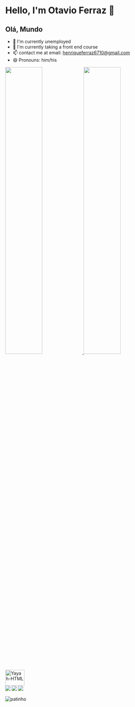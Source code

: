 # Hello, I'm Otavio Ferraz 👋

## Olá, Mundo 

- 🔭 I'm currently unemployed 
- 🌱 I'm currently taking a front end course
- 📫 contact me at email: henriqueferraz6710@gmail.com 
- 😄 Pronouns: him/his

 <div>
  <a href="https://github.com/OtavioHFerraz">
  <img width="48%" src ="https://github-readme-stats.vercel.app/api?username=OtavioHFerraz&show_icons=true&theme=dracula&include_all_commits=true&count_private=true">
  <img width="48%" src ="https://github-readme-stats.vercel.app/api/top-langs/?username=OtavioHFerraz&layout=compact&langs_count=16&theme=dracula">
 </div>
  
   <div style="display: inline_block"><br>
  <img align="center" alt="Yayah-HTML" height="50" width="60" src="https://cdn.jsdelivr.net/gh/devicons/devicon/icons/html5/html5-original-wordmark.svg" />          
 </div
     
<div> 
  <a href="https://instagram.com/Otavix__" target="_blank"><img src="https://img.shields.io/badge/-Instagram-%23E4405F?style=for-the-badge&logo=instagram&logoColor=white" target="_blank"></a>
 	<a href="https://www.twitch.tv/FXg4mer" target="_blank"><img src="https://img.shields.io/badge/Twitch-9146FF?style=for-the-badge&logo=twitch&logoColor=white" target="_blank"></a>
  <a href = "mailto:henriqueferraz6710@gmail.com"><img src="https://img.shields.io/badge/-Gmail-%23333?style=for-the-badge&logo=gmail&logoColor=white" target="_blank"></a> 
  
</div>
  
  ![patinho](https://user-images.githubusercontent.com/127332956/223829468-6178fb0c-3c99-49d4-9fa6-41d0531855ff.gif)

  
